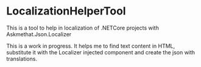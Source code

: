 # LocalizationHelperTool
This is a tool to help in localization of .NETCore projects with Askmethat.Json.Localizer

This is a work in progress. It helps me to find text content in HTML, substitute it with the Localizer injected component and create the json with translations.
